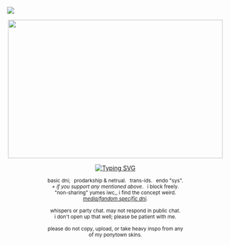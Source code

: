 ![](https://komarev.com/ghpvc/?username=zompyre&color=blue&label=Software+Instability&style=pixel)

<p align="center"> <img src="https://64.media.tumblr.com/a11b2899f3141275c63bff980a83c7c0/8cf0c84948d40482-7d/s2048x3072/f67760de03498a44d6ac2958cbaceb614fa3fa57.pnj" width="500" height="322"/></p>
<p align="center"> <a href="https://git.io/typing-svg"><img src="https://readme-typing-svg.demolab.com?font=IM+Fell+DW+Pica&size=12&duration=1500&pause=1000&color=000094&center=true&vCenter=true&width=300&lines=you+keep+me+under+your+spell.;it's+like+i+waited+too+long.;but+all+the+scars+you+can+see%2C;they're+permanent%2C+i+am+not." alt="Typing SVG" /></a> </p>
<p align="center"> <sub> basic dni;⠀prodarkship & netrual.⠀trans-ids.⠀endo "sys". <br> <i>+ if you support any mentioned above</i>.⠀i block freely. <br> "non-sharing" yumes iwc,, i find the concept weird. <br> <i><a href="https://rentry.co/goregvt">media/fandom specific dni</a>.</i> </sub> </p>
<p align="center"> <sub> whispers or party chat. may not respond in public chat. <br> i don't open up that well; please be patient with me. </sub> </p>
<p align="center"> <sub> please do not copy, upload, or take heavy inspo from any <br> of my ponytown skins. </sub> </p>
